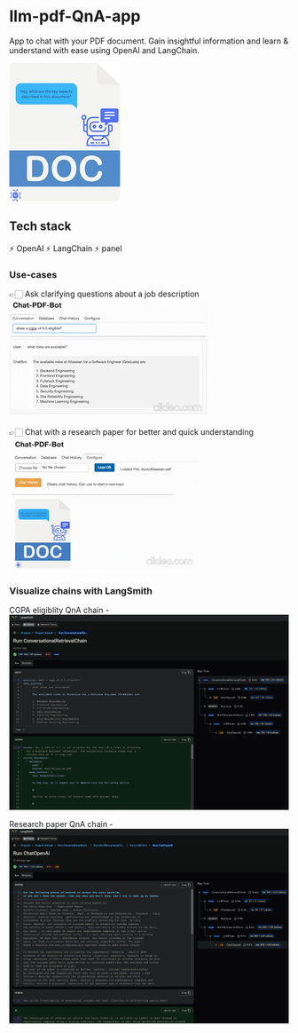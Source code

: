 # llm-pdf-QnA-app
App to chat with your PDF document. Gain insightful information and learn &amp; understand with ease using OpenAI and LangChain.

![PDF-Chat-Bot](imgs/pdf-chat-bot-llm.jpeg)

## Tech stack
⚡️ OpenAI 
⚡️ LangChain 
⚡️ panel

### Use-cases

👉🏻 Ask clarifying questions about a job description
![job desc question](/imgs/2Demo.gif)

👉🏻 Chat with a research paper for better and quick understanding
![understanding research paper](/imgs/1Demo.gif)

### Visualize chains with LangSmith
CGPA eligiblity QnA chain - 
![CGPA question chain](/imgs/langSmith-viz-chain-atlassian.png)

Research paper QnA chain - 
![Research paper QnA chain](/imgs/langSmith-viz-chain-carla.png)




